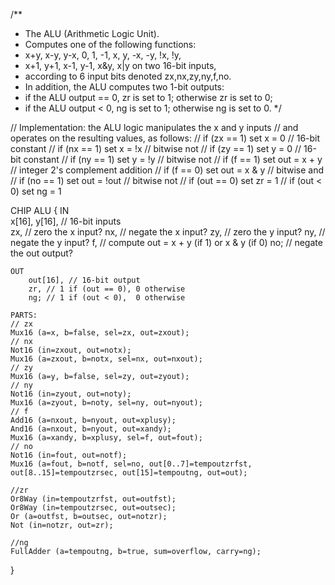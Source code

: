 /**
 * The ALU (Arithmetic Logic Unit).
 * Computes one of the following functions:
 * x+y, x-y, y-x, 0, 1, -1, x, y, -x, -y, !x, !y,
 * x+1, y+1, x-1, y-1, x&y, x|y on two 16-bit inputs, 
 * according to 6 input bits denoted zx,nx,zy,ny,f,no.
 * In addition, the ALU computes two 1-bit outputs:
 * if the ALU output == 0, zr is set to 1; otherwise zr is set to 0;
 * if the ALU output < 0, ng is set to 1; otherwise ng is set to 0.
 */

// Implementation: the ALU logic manipulates the x and y inputs
// and operates on the resulting values, as follows:
// if (zx == 1) set x = 0        // 16-bit constant
// if (nx == 1) set x = !x       // bitwise not
// if (zy == 1) set y = 0        // 16-bit constant
// if (ny == 1) set y = !y       // bitwise not
// if (f == 1)  set out = x + y  // integer 2's complement addition
// if (f == 0)  set out = x & y  // bitwise and
// if (no == 1) set out = !out   // bitwise not
// if (out == 0) set zr = 1
// if (out < 0) set ng = 1

CHIP ALU {
    IN  
        x[16], y[16],  // 16-bit inputs        
        zx, // zero the x input?
        nx, // negate the x input?
        zy, // zero the y input?
        ny, // negate the y input?
        f,  // compute out = x + y (if 1) or x & y (if 0)
        no; // negate the out output?

    OUT 
        out[16], // 16-bit output
        zr, // 1 if (out == 0), 0 otherwise
        ng; // 1 if (out < 0),  0 otherwise

    PARTS:
    // zx
    Mux16 (a=x, b=false, sel=zx, out=zxout);
    // nx
    Not16 (in=zxout, out=notx);
    Mux16 (a=zxout, b=notx, sel=nx, out=nxout);
    // zy
    Mux16 (a=y, b=false, sel=zy, out=zyout);
    // ny
    Not16 (in=zyout, out=noty);
    Mux16 (a=zyout, b=noty, sel=ny, out=nyout);
    // f
    Add16 (a=nxout, b=nyout, out=xplusy);
    And16 (a=nxout, b=nyout, out=xandy);
    Mux16 (a=xandy, b=xplusy, sel=f, out=fout);
    // no
    Not16 (in=fout, out=notf);
    Mux16 (a=fout, b=notf, sel=no, out[0..7]=tempoutzrfst, out[8..15]=tempoutzrsec, out[15]=tempoutng, out=out);

    //zr
    Or8Way (in=tempoutzrfst, out=outfst);
    Or8Way (in=tempoutzrsec, out=outsec);
    Or (a=outfst, b=outsec, out=notzr);
    Not (in=notzr, out=zr);

    //ng
    FullAdder (a=tempoutng, b=true, sum=overflow, carry=ng);
}




